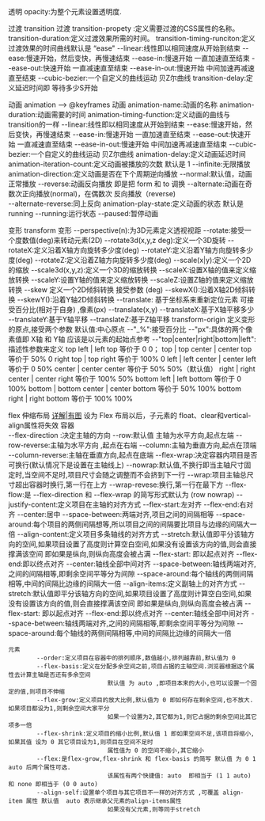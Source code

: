 透明
    opacity:为整个元素设置透明度.


过渡
    transition      过渡
        transition-propety :定义需要过渡的CSS属性的名称。
        transition-duration:定义过渡效果所需的时间。
        transition-timing-runciton:定义过渡效果的时间曲线默认是 “ease"
                --linear:线性即以相同速度从开始到结束
                --ease:慢速开始，然后变快，再慢速结束
                --ease-in:慢速开始 一直加速直至结束
                --ease-out:快速开始 一直减速直至结束
                --ease-in-out:慢速开始 中间加速再减速直至结束
                --cubic-bezier:一个自定义的曲线运动 贝Z尔曲线
        transition-delay:定义延迟时间即 等待多少S开始
   
        
动画
    animation --> @keyframes    动画
        animation-name:动画的名称
        animation-duration:动画需要的时间
        animation-timing-function:定义动画的曲线与transition的一样
                --linear:线性即以相同速度从开始到结束
                --ease:慢速开始，然后变快，再慢速结束
                --ease-in:慢速开始 一直加速直至结束
                --ease-out:快速开始 一直减速直至结束
                --ease-in-out:慢速开始 中间加速再减速直至结束
                --cubic-bezier:一个自定义的曲线运动 贝Z尔曲线
        animation-delay:定义动画延迟时间
        animation-iteration-count:定义动画被播放的次数 默认是 1
                --infinite:无限播放
        animation-direction:定义动画是否在下个周期逆向播放
                --normal:默认值，动画正常播放
                --reverse:动画反向播放 即是把 form 和 to 调换
                --alternate:动画在奇数次正向播放(normal)，在偶数次 反向播放（reverse)        
                --alternate-reverse:同上反向
        animation-play-state:定义动画的状态 默认是 running
                --running:运行状态
                --paused:暂停动画



变形
    transform      变形
        --perspective(n):为3D元素定义透视视距
        --rotate:接受一个度数值(deg)来转动元素(2D)
        --rotate3d(x,y,z deg):定义一个3D旋转
            --rotateX:定义沿着X轴方向旋转多少度(deg)
            --rotateY:定义沿着Y轴方向旋转多少度(deg)
            --rotateZ:定义沿着Z轴方向旋转多少度(deg)
        --scale(x|y):定义一个2D的缩放
            <!-- 接受 一个 或 两个 正数|负数 以及小数 作为参数 
            当使用一个参数则表示 X轴 Y轴的缩放相同
            -->
        --scale3d(x,y,z):定义一个3D的缩放转换
            --scaleX:设置X轴的值来定义缩放转换
            --scaleY:设置Y轴的值来定义缩放转换
            --scaleZ:设置Z轴的值来定义缩放转换
        --skew 定义一个2D倾斜转换 接受参数 (deg)
            <!-- 当使用一个参数的即X 和Y都为这个参数值 -->
            --skewX():沿着X轴2D倾斜转换
            --skewY():沿着Y轴2D倾斜转换
        --translate: 基于坐标系来重新定位元素 可接受百分比(相对于自身) ,像素(px)
            --translate(x,y)
            --translateX:基于X轴平移多少 
            --translateY:基于Y轴平移
            --translateZ:基于Z轴平移
    transform-origin  定义变形的原点,接受两个参数 默认值:中心原点
        --"_%":接受百分比
        --"px":具体的两个像素值即 X轴 和 Y轴 应该是以元素的起始点参考
        --"top|center|right|bottom|left":描述性参数来定义
            top left | left top 等价于 0 0；
            top | top center | center top 等价于 50% 0
            right top | top right 等价于 100% 0
            left | left center | center left 等价于 0 50%
            center | center center 等价于 50% 50%（默认值）
            right | right center | center right 等价于 100% 50%
            bottom left | left bottom 等价于 0 100%
            bottom | bottom center | center bottom 等价于 50% 100%
            bottom right | right bottom 等价于 100% 100%
   
            
flex    伸缩布局 <a href="http://www.ruanyifeng.com/blog/2015/07/flex-grammar.html">详解|有图</a>
        设为 Flex 布局以后，子元素的 float、clear和vertical-align属性将失效
    容器        
            --flex-direction :决定主轴的方向
                    --row:默认值 主轴为水平方向,起点左端
                    --row-reverse:主轴为水平方向 ,起点在右端
                    --column:主轴为垂直方向,起点在顶端
                    --column-reverse:主轴在垂直方向,起点在底端
            --flex-wrap:决定容器内项目是否可换行(默认情况下是设置在主轴线上)
                    --nowrap:默认值,不换行即当主轴尺寸固定时,当空间不足时,项目尺寸会随之调整而不会挤到下一行
                    --wrap:项目主轴总尺寸超出容器时换行,第一行在上方
                    --wrap-revese:换行,第一行在最下方
            --flex-flow:是 --flex-direction 和 --flex-wrap 的简写形式默认为 (row nowrap)
            --justify-content:定义项目在主轴的对齐方式 
                    --flex-start:左对齐
                    --flex-end:右对齐
                    --center:居中
                    --space-between:两端对齐,项目之间的间隔相等
                    --space-around:每个项目的两侧间隔想等,所以项目之间的间隔要比项目与边缘的间隔大一倍
            --align-content:定义项目多条轴线的对齐方式
                    --stretch:默认值即平分该轴方向的空间,如果项目设置了高度则计算空白空间,如果没有设置该方向的值,则会直接撑满该空间
                                即如果是纵向,则纵向高度会被占满
                    --flex-start: 即以起点对齐
                    --flex-end:即以终点对齐
                    --center:轴线全部中间对齐
                    --space-between:轴线两端对齐,之间的间隔相等,即剩余空间平等分为间隙
                    --space-around:每个轴线的两侧间隔相等,中间的间隔比边缘的间隔大一倍
            --align-items:定义副轴上的对齐方式
                    --stretch:默认值即平分该轴方向的空间,如果项目设置了高度则计算空白空间,如果没有设置该方向的值,则会直接撑满该空间
                                 即如果是纵向,则纵向高度会被占满
                    --flex-start: 即以起点对齐
                    --flex-end:即以终点对齐
                    --center:轴线全部中间对齐
                    --space-between:轴线两端对齐,之间的间隔相等,即剩余空间平等分为间隙
                    --space-around:每个轴线的两侧间隔相等,中间的间隔比边缘的间隔大一倍

    元素
            --order:定义项目在容器中的排列顺序,数值越小,排列越靠前,默认值为 0
            --flex-basis:定义在分配多余空间之前,项目占据的主轴空间.浏览器根据这个属性去计算主轴是否还有多余空间
                                默认值 为 auto ,即项目本来的大小,也可以设置一个固定的值,则项目不伸缩
            --flex-grow:定义项目的放大比例,默认值为 0 即如何存在剩余空间,也不放大.如果项目都设为1,则剩余空间大家平分
                                如果一个设置为2,其它都为1,则它占据的剩余空间比其它项多一倍
            --flex-shrink:定义项目的缩小比例,默认值 1 即如果空间不足,该项目将缩小,如果其值 设为 0 其它项目设为1,则项目在空间不足时
                                属性值为 0 的空间不缩小,其它缩小
            --flex:是flex-grow,flex-shrink 和 flex-basis 的简写 默认值 为 0 1 auto 后两个属性可选.
                                该属性有两个快捷值: auto  即相当于 (1 1 auto) 和 none 即相当于 (0 0 auto)
            --align-self:设置单个项目与其它项目不一样的对齐方式 ,可覆盖 align-item 属性 默认值  auto 表示继承父元素的align-items属性
                                如果没有父元素,则等同于stretch 










